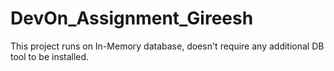 # DevOn_Assignment_Gireesh

This project runs on In-Memory database, doesn't require any additional DB tool to be installed.
